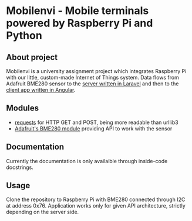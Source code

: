 # Mobilenvi - Mobile terminals powered by Raspberry Pi and Python

## About project
Mobilenvi is a university assignment project which integrates Raspberry Pi with our little, custom-made Internet of Things system. Data flows from Adafruit BME280 sensor to the [server written in Laravel](https://github.com/SztukowskiAdam/Mobilenvi-server) and then to the [client app written in Angular](https://github.com/SztukowskiAdam/Mobilenvi-client).

## Modules
* [requests](https://2.python-requests.org/en/master/) for HTTP GET and POST, being more readable than urllib3
* [Adafruit's BME280 module](https://github.com/adafruit/Adafruit_CircuitPython_BME280) providing API to work with the sensor

## Documentation
Currently the documentation is only availaible through inside-code docstrings.

## Usage
Clone the repository to Raspberry Pi with BME280 connected through I2C at address 0x76. Application works only for given API architecture, strictly depending on the server side.
